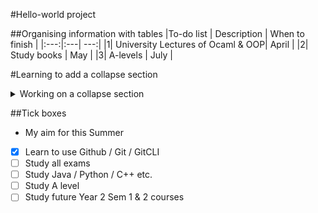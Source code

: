 #Hello-world project

##Organising information with tables
|To-do list | Description | When to finish |
|:---:|:---| ---:|
|1| University Lectures of Ocaml & OOP| April |
|2| Study books | May |
|3| A-levels | July |

#Learning to add a collapse section

<details>
<summary>Working on a collapse section </summary>
- Firstly, A collapse section requires a lot.
- Secondly, it requires even more.
- Thirdly, It requieres all.
</details>

<!----Just kidding------>

##Tick boxes
- My aim for this Summer
- [x] Learn to use Github / Git / GitCLI
- [ ] Study all exams
- [ ] Study Java / Python / C++ etc.
- [ ] Study A level
- [ ] Study future Year 2 Sem 1 & 2 courses

<!------- Time to work hard in order to protect my sister / dad / mom ------->
